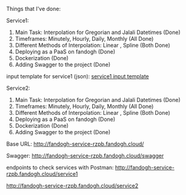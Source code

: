 Things that I've done:

Service1:

1. Main Task: Interpolation for Gregorian and Jalali Datetimes      (Done)
2. Timeframes: Minutely, Hourly, Daily, Monthly                     (All Done)
3. Different Methods of Interpolation: Linear , Spline              (Both Done)
4. Deploying as a PaaS on fandogh                                   (Done)
5. Dockerization                                                    (Done)
6. Adding Swagger to the project                                    (Done)

input template for service1 (json):
[service1 input template](input_outputs/service1/miladi-input-sample.json)

Service2:

1. Main Task: Interpolation for Gregorian and Jalali Datetimes      (Done)
2. Timeframes: Minutely, Hourly, Daily, Monthly                     (All Done)
3. Different Methods of Interpolation: Linear , Spline              (Both Done)
4. Deploying as a PaaS on fandogh                                   (Done)
5. Dockerization                                                    (Done)
6. Adding Swagger to the project                                    (Done)



Base URL:
http://fandogh-service-rzpb.fandogh.cloud/

Swagger:
http://fandogh-service-rzpb.fandogh.cloud/swagger

endpoints to check services with Postman:
http://fandogh-service-rzpb.fandogh.cloud/service1

http://fandogh-service-rzpb.fandogh.cloud/service2
